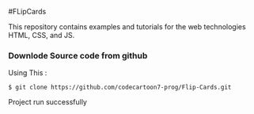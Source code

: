 #FLipCards

This repository contains examples and tutorials for the web technologies HTML, CSS, and JS.

### Downlode Source code from github

Using This :

```
$ git clone https://github.com/codecartoon7-prog/Flip-Cards.git

```

Project run successfully

